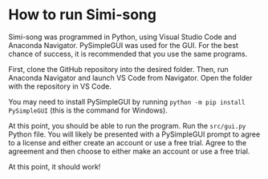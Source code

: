 # How to run Simi-song

Simi-song was programmed in Python, using Visual Studio Code and Anaconda Navigator. PySimpleGUI was used for the GUI. For the best chance of success, it is recommended that you use the same programs.

First, clone the GitHub repository into the desired folder. Then, run Anaconda Navigator and launch VS Code from Navigator. Open the folder with the repository in VS Code.

You may need to install PySimpleGUI by running `python -m pip install PySimpleGUI` (this is the command for Windows).

At this point, you should be able to run the program. Run the `src/gui.py` Python file. You will likely be presented with a PySimpleGUI prompt to agree to a license and either create an account or use a free trial. Agree to the agreement and then choose to either make an account or use a free trial.

At this point, it should work!
